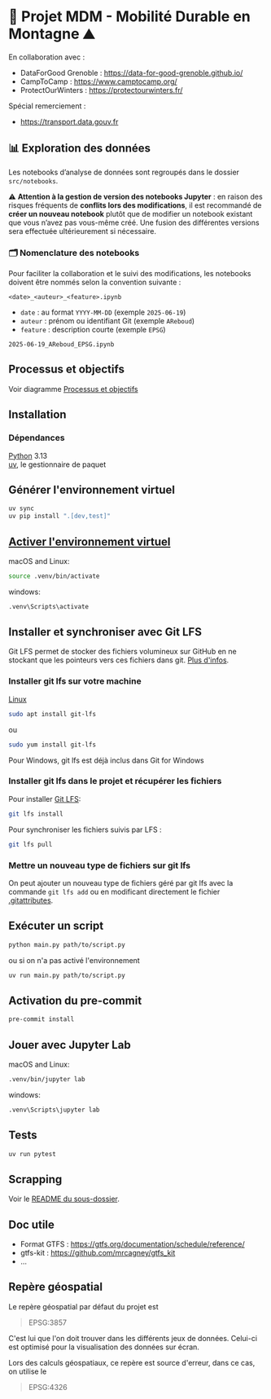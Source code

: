 # 🚌 Projet MDM - Mobilité Durable en Montagne ⛰️

En collaboration avec :
* DataForGood Grenoble : https://data-for-good-grenoble.github.io/
* CampToCamp : https://www.camptocamp.org/
* ProtectOurWinters : https://protectourwinters.fr/

Spécial remerciement :
* https://transport.data.gouv.fr

## 📊 Exploration des données

Les notebooks d’analyse de données sont regroupés dans le dossier `src/notebooks`.

⚠️ **Attention à la gestion de version des notebooks Jupyter** : en raison des risques fréquents de **conflits lors des modifications**, il est recommandé de **créer un nouveau notebook** plutôt que de modifier un notebook existant que vous n’avez pas vous-même créé. Une fusion des différentes versions sera effectuée ultérieurement si nécessaire.

### 🗂️ Nomenclature des notebooks

Pour faciliter la collaboration et le suivi des modifications, les notebooks doivent être nommés selon la convention suivante :

```
<date>_<auteur>_<feature>.ipynb
```
- `date` : au format `YYYY-MM-DD` (exemple `2025-06-19`)
- `auteur` : prénom ou identifiant Git (exemple `AReboud`)
- `feature` : description courte (exemple `EPSG`)

```
2025-06-19_AReboud_EPSG.ipynb
```

## Processus et objectifs

Voir diagramme [Processus et objectifs](doc/process.mermaid)

## Installation

### Dépendances

[Python](https://www.python.org/downloads/) 3.13\
[uv](https://docs.astral.sh/uv/getting-started/installation/), le gestionnaire de paquet

## Générer l'environnement virtuel
```sh
uv sync
uv pip install ".[dev,test]"
```

## [Activer l'environnement virtuel](https://docs.astral.sh/uv/pip/environments/#using-a-virtual-environment)

macOS and Linux:

```sh
source .venv/bin/activate
```

windows:

```sh
.venv\Scripts\activate
```

## Installer et synchroniser avec Git LFS

Git LFS permet de stocker des fichiers volumineux sur GitHub en ne stockant que les pointeurs vers ces fichiers dans git.
[Plus d'infos](https://git-lfs.com/).

### Installer git lfs sur votre machine

[Linux](https://github.com/git-lfs/git-lfs/blob/main/INSTALLING.md)


```sh
sudo apt install git-lfs
```

ou

```sh
sudo yum install git-lfs
```

Pour Windows, git lfs est déjà inclus dans Git for Windows

### Installer git lfs dans le projet et récupérer les fichiers

Pour installer [Git LFS](https://git-lfs.com/):

```sh
git lfs install
```

Pour synchroniser les fichiers suivis par LFS :

```sh
git lfs pull
```

### Mettre un nouveau type de fichiers sur git lfs

On peut ajouter un nouveau type de fichiers géré par git lfs avec la commande `git lfs add` ou en modificant directement le fichier [.gitattributes](.gitattributes).

## Exécuter un script

```sh
python main.py path/to/script.py
```

ou si on n'a pas activé l'environnement

```sh
uv run main.py path/to/script.py
```

## Activation du pre-commit

```sh
pre-commit install
```

## Jouer avec Jupyter Lab

macOS and Linux:

```sh
.venv/bin/jupyter lab
```

windows:

```sh
.venv\Scripts\jupyter lab
```

## Tests

```sh
uv run pytest
```

## Scrapping

Voir le [README du sous-dossier](src/scrapping/README.md).

## Doc utile

- Format GTFS : https://gtfs.org/documentation/schedule/reference/
- gtfs-kit : https://github.com/mrcagney/gtfs_kit
- …


## Repère géospatial

Le repère géospatial par défaut du projet est
> EPSG:3857

C'est lui que l'on doit trouver dans les différents jeux de données.
Celui-ci est optimisé pour la visualisation des données sur écran.

Lors des calculs géospatiaux, ce repère est source d'erreur, dans ce cas, on utilise le 
> EPSG:4326
